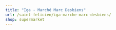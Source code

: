 ```yaml
---
title: "Iga - Marché Marc Desbiens"
url: /saint-felicien/iga-marche-marc-desbiens/
shop: supermarket
---
```

